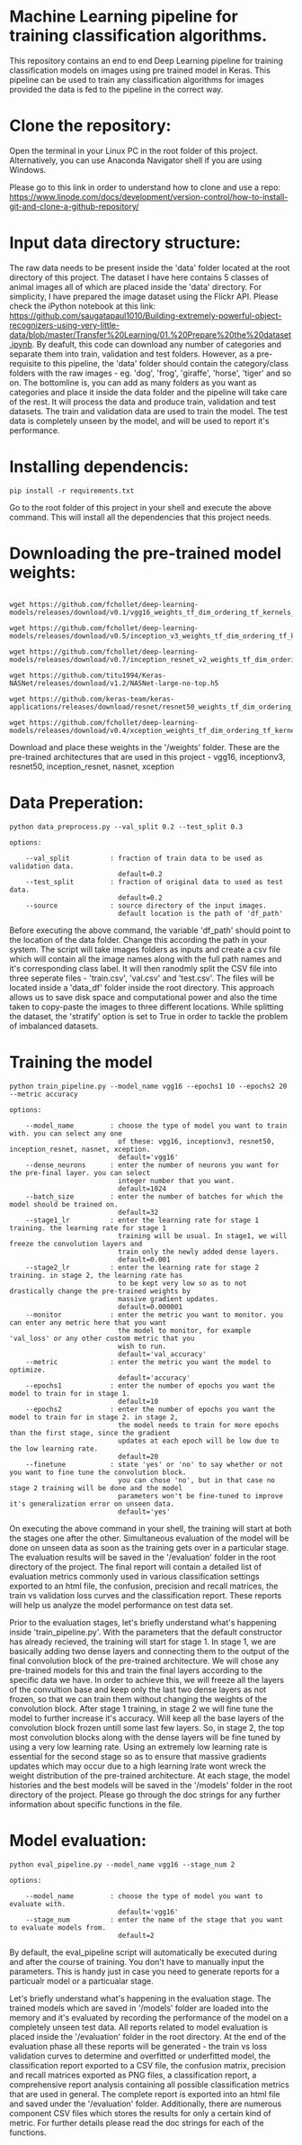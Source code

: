 # Machine Learning pipeline for training classification algorithms.

This repository contains an end to end Deep Learning pipeline for training classification models on images using pre trained model in Keras. This pipeline can be used to train any classification algorithms for images provided the data is fed to the pipeline in the correct way.

# Clone the repository:

Open the terminal in your Linux PC in the root folder of this project. Alternatively, you can use Anaconda Navigator shell if you are using Windows.

Please go to this link in order to understand how to clone and use a repo: https://www.linode.com/docs/development/version-control/how-to-install-git-and-clone-a-github-repository/

# Input data directory structure:

The raw data needs to be present inside the 'data' folder located at the root directory of this project. The dataset I have here contains 5 classes of animal images all of which are placed inside the 'data' directory. For simplicity, I have prepared the image dataset using the Flickr API. Please check the iPython notebook at this link: https://github.com/saugatapaul1010/Building-extremely-powerful-object-recognizers-using-very-little-data/blob/master/Transfer%20Learning/01.%20Prepare%20the%20dataset.ipynb. By deafult, this code can download any number of categories and separate them into train, validation and test folders. However, as a pre-requisite to this pipeline, the 'data' folder should contain the category/class folders with the raw images - eg. 'dog', 'frog', 'giraffe', 'horse', 'tiger' and so on. The bottomline is, you can add as many folders as you want as categories and place it inside the data folder and the pipeline will take care of the rest. It will process the data and produce train, validation and test datasets. The train and validation data are used to train the model. The test data is completely unseen by the model, and will be used to report it's performance.

# Installing dependencis:

```
pip install -r requirements.txt
```

Go to the root folder of this project in your shell and execute the above command. This will install all the dependencies that this project needs.

# Downloading the pre-trained model weights:

```

wget https://github.com/fchollet/deep-learning-models/releases/download/v0.1/vgg16_weights_tf_dim_ordering_tf_kernels_notop.h5

wget https://github.com/fchollet/deep-learning-models/releases/download/v0.5/inception_v3_weights_tf_dim_ordering_tf_kernels_notop.h5

wget https://github.com/fchollet/deep-learning-models/releases/download/v0.7/inception_resnet_v2_weights_tf_dim_ordering_tf_kernels_notop.h5

wget https://github.com/titu1994/Keras-NASNet/releases/download/v1.2/NASNet-large-no-top.h5

wget https://github.com/keras-team/keras-applications/releases/download/resnet/resnet50_weights_tf_dim_ordering_tf_kernels_notop.h5

wget https://github.com/fchollet/deep-learning-models/releases/download/v0.4/xception_weights_tf_dim_ordering_tf_kernels_notop.h5

```

Download and place these weights in the '/weights' folder. These are the pre-trained architectures that are used in this project - vgg16, inceptionv3, resnet50, inception_resnet, nasnet, xception

# Data Preperation:

```
python data_preprocess.py --val_split 0.2 --test_split 0.3
```

```
options:

    --val_split          : fraction of train data to be used as validation data.
                           default=0.2
    --test_split         : fraction of original data to used as test data.
                           default=0.2
    --source             : source directory of the input images.
                           default location is the path of 'df_path'
```

Before executing the above command, the variable 'df_path' should point to the location of the data folder. Change this according the path in your system. The script will take images folders as inputs and create a csv file which will contain all the image names along with the full path names and it's corresponding class label. It will then ranodmly split the CSV file into three seperate files - 'train.csv', 'val.csv' and 'test.csv'. The files will be located inside a 'data_df' folder inside the root directory. This approach allows us to save disk space and computational power and also the time taken to copy-paste the images to three different locations. While splitting the dataset, the 'stratify' option is set to True in order to tackle the problem of imbalanced datasets.

# Training the model

```
python train_pipeline.py --model_name vgg16 --epochs1 10 --epochs2 20 --metric accuracy
```

```
options:

    --model_name         : choose the type of model you want to train with. you can select any one
                           of these: vgg16, inceptionv3, resnet50, inception_resnet, nasnet, xception.
                           default='vgg16'
    --dense_neurons      : enter the number of neurons you want for the pre-final layer. you can select
                           integer number that you want.
                           default=1024
    --batch_size         : enter the number of batches for which the model should be trained on.
                           default=32
    --stage1_lr          : enter the learning rate for stage 1 training. the learning rate for stage 1
                           training will be usual. In stage1, we will freeze the convolution layers and
                           train only the newly added dense layers.
                           default=0.001
    --stage2_lr          : enter the learning rate for stage 2 training. in stage 2, the learning rate has
                           to be kept very low so as to not drastically change the pre-trained weights by
                           massive gradient updates.
                           default=0.000001
    --monitor            : enter the metric you want to monitor. you can enter any metric here that you want
                           the model to monitor, for example 'val_loss' or any other custom metric that you
                           wish to run.
                           default='val_accuracy'
    --metric             : enter the metric you want the model to optimize.
                           default='accuracy'
    --epochs1            : enter the number of epochs you want the model to train for in stage 1.
                           default=10
    --epochs2            : enter the number of epochs you want the model to train for in stage 2. in stage 2,
                           the model needs to train for more epochs than the first stage, since the gradient
                           updates at each epoch will be low due to the low learning rate.
                           default=20
    --finetune           : state 'yes' or 'no' to say whether or not you want to fine tune the convolution block.
                           you can chose 'no', but in that case no stage 2 training will be done and the model
                           parameters won't be fine-tuned to improve it's generalization error on unseen data.
                           default='yes'

```

On executing the above command in your shell, the training will start at both the stages one after the other. Simultaneous evaluation of the model will be done on unseen data as soon as the training gets over in a particular stage. The evaluation results will be saved in the '/evaluation' folder in the root directory of the project. The final report will contain a detailed list of evaluation metrics commonly used in various classification settings exported to an html file, the confusion, precision and recall matrices, the train vs validation loss curves and the classification report. These reports will help us analyze the model performance on test data set.

Prior to the evaluation stages, let's briefly understand what's happening inside 'train_pipeline.py'. With the parameters that the default constructor has already recieved, the training will start for stage 1. In stage 1, we are basically adding two dense layers and connecting them to the output of the final convolution block of the pre-trained architecture. We will chose any pre-trained models for this and train the final layers according to the specific data we have. In order to achieve this, we will freeze all the layers of the convultion base and keep only the last two dense layers as not frozen, so that we can train them without changing the weights of the convolution block. After stage 1 training, in stage 2 we will fine tune the model to further increase it's accuracy. Will keep all the base layers of the convolution block frozen untill some last few layers. So, in stage 2, the top most convolution blocks along with the dense layers will be fine tuned by using a very low learning rate. Using an extremely low learning rate is essential for the second stage so as to ensure that massive gradients updates which may occur due to a high learning lrate wont wreck the weight distribution of the pre-trained architecture. At each stage, the model histories and the best models will be saved in the '/models' folder in the root directory of the project. Please go through the doc strings for any further information about specific functions in the file.

# Model evaluation:

```
python eval_pipeline.py --model_name vgg16 --stage_num 2
```

```
options:

    --model_name         : choose the type of model you want to evaluate with.
                           default='vgg16'
    --stage_num          : enter the name of the stage that you want to evaluate models from.
                           default=2
```

By default, the eval_pipeline script will automatically be executed during and after the course of training. You don't have to manually input the parameters. This is handy just in case you need to generate reports for a particualr model or a particualar stage.

Let's briefly understand what's happening in the evaluation stage. The trained models which are saved in '/models' folder are loaded into the memory and it's evaluated by recording the performance of the model on a completely unseen test data. All reports related to model evaluation is placed inside the '/evaluation' folder in the root directory. At the end of the evaluation phase all these reports will be generated - the train vs loss validation curves to determine and overfitted or underfitted model, the classification report exported to a CSV file, the confusion matrix, precision and recall matrices exported as PNG files, a classification report, a comprehensive report analysis containing all possible classification metrics that are used in general. The complete report is exported into an html file and saved under the '/evaluation' folder. Additionally, there are numerous component CSV files which stores the results for only a certain kind of metric. For further details please read the doc strings for each of the functions.
